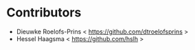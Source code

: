 # Contributors

* Dieuwke Roelofs-Prins < https://github.com/dtroelofsprins >
* Hessel Haagsma < https://github.com/hslh >
